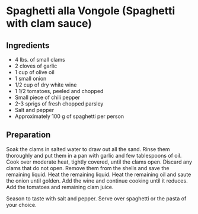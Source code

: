 # Spaghetti alla Vongole (Spaghetti with clam sauce)

## Ingredients

* 4 lbs. of small clams
* 2 cloves of garlic
* 1 cup of olive oil
* 1 small onion
* 1/2 cup of dry white wine
* 1 1/2 tomatoes, peeled and chopped
* Small piece of chili pepper
* 2-3 sprigs of fresh chopped parsley
* Salt and pepper
* Approximately 100 g of spaghetti per person

## Preparation

Soak the clams in salted water to draw out all the sand. Rinse them thoroughly and put them in a pan with garlic and few tablespoons of oil. Cook over moderate heat, tightly covered, until the clams open. Discard any clams that do not open. Remove them from the shells and save the remaining liquid. Heat the remaining liquid. Heat the remaining oil and saute the onion until golden. Add the wine and continue cooking until it reduces. Add the tomatoes and remaining clam juice.

Season to taste with salt and pepper. Serve over spaghetti or the pasta of your choice.
